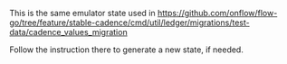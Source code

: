This is the same emulator state used in https://github.com/onflow/flow-go/tree/feature/stable-cadence/cmd/util/ledger/migrations/test-data/cadence_values_migration

Follow the instruction there to generate a new state, if needed.